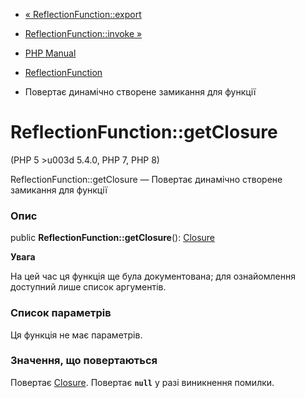 - [« ReflectionFunction::export](reflectionfunction.export.md)
- [ReflectionFunction::invoke »](reflectionfunction.invoke.md)

- [PHP Manual](index.md)
- [ReflectionFunction](class.reflectionfunction.md)
- Повертає динамічно створене замикання для функції

# ReflectionFunction::getClosure

(PHP 5 \>u003d 5.4.0, PHP 7, PHP 8)

ReflectionFunction::getClosure — Повертає динамічно створене
замикання для функції

### Опис

public **ReflectionFunction::getClosure**():
[Closure](class.closure.md)

**Увага**

На цей час ця функція ще була документована; для
ознайомлення доступний лише список аргументів.

### Список параметрів

Ця функція не має параметрів.

### Значення, що повертаються

Повертає [Closure](class.closure.md). Повертає **`null`** у разі
виникнення помилки.
